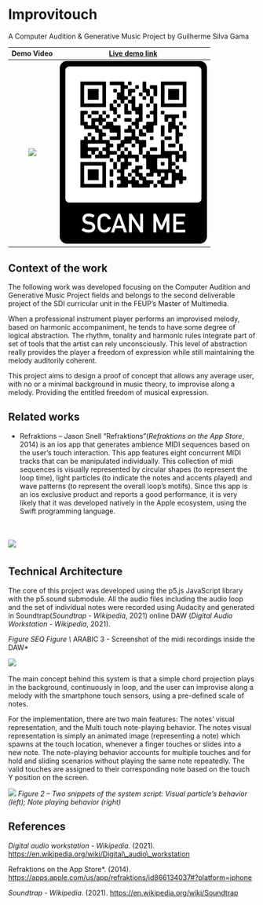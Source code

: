 # Improvitouch 
A Computer Audition & Generative Music Project by Guilherme Silva Gama 




  Demo Video             |  [Live demo link](https://wafflesgama.github.io/Improvitouch/)
:-------------------------:|:-------------------------:
![](readmeAssets/demoVideo.gif)  |  ![](readmeAssets/QR.png)


## Context of the work

The following work was developed focusing on the Computer Audition and Generative Music Project fields and belongs to the second deliverable project of the SDI curricular unit in the FEUP’s Master of Multimedia.

When a professional instrument player performs an improvised melody, based on harmonic accompaniment, he tends to have some degree of logical abstraction. The rhythm, tonality and harmonic rules integrate part of set of tools that the artist can rely unconsciously. This level of abstraction really provides the player a freedom of expression while still maintaining the melody auditorily coherent.

This project aims to design a proof of concept that allows any average user, with no or a minimal background in music theory, to improvise along a melody. Providing the entitled freedom of musical expression.

## Related works 

- Refraktions – Jason Snell
 “Refraktions”(*‎Refraktions on the App Store*, 2014) is an ios app that generates ambience MIDI sequences based on the user’s touch interaction. This app features eight concurrent MIDI tracks that can be manipulated individually. This collection of midi sequences is visually represented by circular shapes (to represent the loop time), light particles (to indicate the notes and accents played) and wave patterns (to represent the overall loop’s motifs).
Since this app is an ios exclusive product and reports a good performance, it is very likely that it was developed natively in the Apple ecosystem, using the Swift programming language.

# ![](readmeAssets/Aspose.Words.b076e50b-cfe5-42d3-a6fc-bff1d9a7ff36.003.png)

## Technical Architecture 

The core of this project was developed using the p5.js JavaScript library with the p5.sound submodule. All the audio files including the audio loop and the set of individual notes were recorded using Audacity and generated in Soundtrap(*Soundtrap - Wikipedia*, 2021) online DAW (*Digital Audio Workstation - Wikipedia*, 2021).

*Figure  SEQ Figure \\* ARABIC 3 - Screenshot of the midi recordings inside the DAW*


![](readmeAssets/Aspose.Words.b076e50b-cfe5-42d3-a6fc-bff1d9a7ff36.007.png)

The main concept behind this system is that a simple chord projection plays in the background, continuously in loop, and the user can improvise along a melody with the smartphone touch sensors, using a pre-defined scale of notes.

For the implementation, there are two main features: The notes’ visual representation, and the Multi touch note-playing behavior. The notes visual representation is simply an animated image (representing a note) which spawns at the touch location, whenever a finger touches or slides into a new note. The note-playing behavior accounts for multiple touches and for hold and sliding scenarios without playing the same note repeatedly. The valid touches are assigned to their corresponding note based on the touch Y position on the screen. 


![](readmeAssets/Aspose.Words.b076e50b-cfe5-42d3-a6fc-bff1d9a7ff36.009.png)
*Figure 2 – Two snippets of the system script: Visual particle’s behavior (left); Note playing behavior (right)*


## References

*Digital audio workstation - Wikipedia*. (2021). https://en.wikipedia.org/wiki/Digital\_audio\_workstation

Refraktions on the App Store*. (2014). https://apps.apple.com/us/app/refraktions/id866134037#?platform=iphone

*Soundtrap - Wikipedia*. (2021). https://en.wikipedia.org/wiki/Soundtrap

